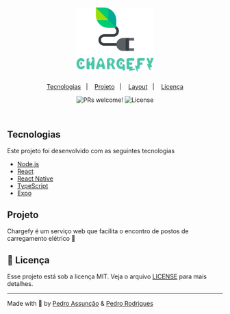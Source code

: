 <h1 align="center">
    <img alt="Happy" title="Chargefy" src=".github/chargefy.png" width="180px" />
</h1>

<p align="center">
  <a href="#-tecnologias">Tecnologias</a>&nbsp;&nbsp;&nbsp;|&nbsp;&nbsp;&nbsp;
  <a href="#-projeto">Projeto</a>&nbsp;&nbsp;&nbsp;|&nbsp;&nbsp;&nbsp;
  <a href="#-layout">Layout</a>&nbsp;&nbsp;&nbsp;|&nbsp;&nbsp;&nbsp;
  <a href="#memo-licença">Licença</a>
</p>

<p align="center">
 <img src="https://img.shields.io/static/v1?label=PRs&message=welcome&color=2effb9&labelColor=000000" alt="PRs welcome!" />

  <img alt="License" src="https://img.shields.io/static/v1?label=license&message=MIT&color=2effb9&labelColor=000000">
</p>
<br>

<!-- "mockup" -->
<!-- <p align="center">
  <img alt="Chargefy" src=".github/happy.png" width="100%">
</p> -->

## Tecnologias

Este projeto foi desenvolvido com as seguintes tecnologias

- [Node.js](https://nodejs.org/en/)
- [React](https://reactjs.org)
- [React Native](https://facebook.github.io/react-native/)
- [TypeScript](https://www.typescriptlang.org/)
- [Expo](https://expo.io/)

## Projeto

Chargefy é um serviço web que facilita o encontro de postos de carregamento elétrico 🍃






## :memo: Licença

Esse projeto está sob a licença MIT. Veja o arquivo [LICENSE](LICENSE.md) para mais detalhes.

---

Made with 💚 by [Pedro Assunção](https://github.com/Pedroassuncao) & [Pedro Rodrigues](https://github.com/PedroRodrigues99)